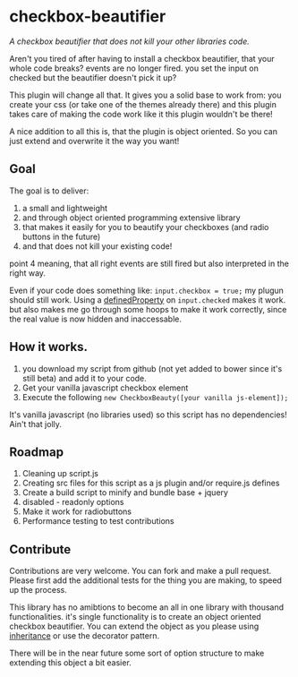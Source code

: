 # checkbox-beautifier
*A checkbox beautifier that does not kill your other libraries code.*

Aren't you tired of after having to install a checkbox beautifier, that your whole code breaks? events are no longer fired. you set the input on checked but the beautifier doesn't pick it up?

This plugin will change all that. It gives you a solid base to work from: you create your css (or take one of the themes already there) and this plugin takes care of making the code work like it this plugin wouldn't be there!

A nice addition to all this is, that the plugin is object oriented. So you can just extend and overwrite it the way you want!

## Goal

The goal is to deliver:

1. a small and lightweight
2. and through object oriented programming extensive library
3. that makes it easily for you to beautify your checkboxes (and radio buttons in the future)
4. and that does not kill your existing code!

point 4 meaning, that all right events are still fired but also interpreted in the right way.

Even if your code does something like: `input.checkbox = true;` my plugun should still work. 
Using a [definedProperty](https://developer.mozilla.org/en-US/docs/Web/JavaScript/Reference/Global_Objects/Object/defineProperty) on `input.checked` makes it work. but also makes me go through some hoops to make it work correctly, since the real value is now hidden and inaccessable.  


## How it works.

1. you download my script from github (not yet added to bower since it's still beta) and add it to your code.
2. Get your vanilla javascript checkbox element
3. Execute the following `new CheckboxBeauty([your vanilla js-element]);`

It's vanilla javascript (no libraries used) so this script has no dependencies! Ain't that jolly.

## Roadmap

1. Cleaning up script.js
2. Creating src files for this script as a js plugin and/or require.js defines
3. Create a build script to minify and bundle base + jquery
4. disabled - readonly options
5. Make it work for radiobuttons
6. Performance testing to test contributions


## Contribute

Contributions are very welcome. You can fork and make a pull request. Please first add the additional tests for the thing you are making, to speed up the process.

This library has no amibtions to become an all in one library with thousand functionalities. it's single functionality is to create an object oriented checkbox beautifier.
You can extend the object as you please using [inheritance](https://developer.mozilla.org/en/docs/Web/JavaScript/Inheritance_and_the_prototype_chain) or use the decorator pattern.

There will be in the near future some sort of option structure to make extending this object a bit easier.
